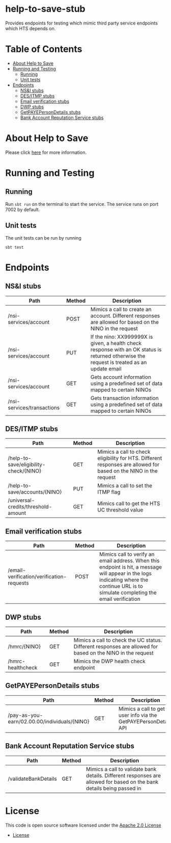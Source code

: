help-to-save-stub
=================
Provides endpoints for testing which mimic third party service endpoints which HTS depends on.

Table of Contents
=================
* [About Help to Save](#about-help-to-save)
* [Running and Testing](#running-and-testing)
   * [Running](#running)
   * [Unit tests](#unit-tests)
* [Endpoints](#endpoints)
   * [NS&amp;I stubs](#nsi-stubs)
   * [DES/ITMP stubs](#desitmp-stubs)
   * [Email verification stubs](#email-verification-stubs)
   * [DWP stubs](#dwp-stubs)
   * [GetPAYEPersonDetails stubs](#getpayepersondetails-stubs)
   * [Bank Account Reputation Service stubs](#bank-account-reputation-service-stubs)

About Help to Save
==================
Please click [here](https://github.com/hmrc/help-to-save#about-help-to-save) for more information.


Running and Testing
===================

Running
-------
Run `sbt run` on the terminal to start the service. The service runs on port 7002 by default.

Unit tests
----------

The unit tests can be run by running
```
sbt test
```

Endpoints
=========

NS&I stubs
----------
| Path                                                        | Method | Description  |
| ------------------------------------------------------------| ------ | ------------ |
| /nsi-services/account                                       | POST   | Mimics a call to create an account. Different responses are allowed for based on the NINO in the request |
| /nsi-services/account                                       | PUT    | If the nino: XX999999X is given, a health check response with an OK status is returned otherwise the request is treated as an update email|
| /nsi-services/account                                       | GET    | Gets account information using a predefined set of data mapped to certain NINOs |
| /nsi-services/transactions                                  | GET    | Gets transaction information using a predefined set of data mapped to certain NINOs|

DES/ITMP stubs
--------------
| Path                                                        | Method | Description  |
| ------------------------------------------------------------| ------ | ------------ |
| /help-to-save/eligibility-check/{NINO}                      | GET    | Mimics a call to check eligibility for HTS. Different responses are allowed for based on the NINO in the request  |
| /help-to-save/accounts/{NINO}                               | PUT    | Mimics a call to set the ITMP flag |
| /universal-credits/threshold-amount                         | GET    | Mimics call to get the HTS UC threshold value |

Email verification stubs
------------------------
| Path                                                        | Method | Description  |
| ------------------------------------------------------------| ------ | ------------ |
| /email-verification/verification-requests                   | POST   | Mimics call to verify an email address. When this endpoint is hit, a message will appear in the logs indicating where the continue URL is to simulate completing the email verification |  
 
 DWP stubs
 ---------
| Path                                                        | Method | Description  |
| ------------------------------------------------------------| ------ | ------------ |
| /hmrc/{NINO}                                                | GET    | Mimics a call to check the UC status. Different responses are allowed for based on the NINO in the request  |
| /hmrc-healthcheck                                           | GET    | Mimics the DWP health check endpoint |

  
GetPAYEPersonDetails stubs
--------------------------
| Path                                                        | Method | Description  |
| ------------------------------------------------------------| ------ | ------------ |
| /pay-as-you-earn/02.00.00/individuals/{NINO}                | GET    | Mimics a call to get user info via the GetPAYEPersonDetails API |

Bank Account Reputation Service stubs
-------------------------------------
| Path                                                        | Method | Description  |
| ------------------------------------------------------------| ------ | ------------ |
| /validateBankDetails                                        | GET    | Mimics a call to validate bank details. Different responses are allowed for based on the bank details being passed in |
  
  
License
=======
This code is open source software licensed under the [Apache 2.0 License]("http://www.apache.org/licenses/LICENSE-2.0.html") 
* [License](#license)